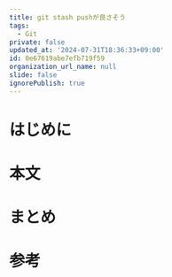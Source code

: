 ```yaml
---
title: git stash pushが良さそう
tags:
  - Git
private: false
updated_at: '2024-07-31T18:36:33+09:00'
id: 0e67619abe7efb719f59
organization_url_name: null
slide: false
ignorePublish: true
---
```


# はじめに

# 本文

# まとめ

# 参考
